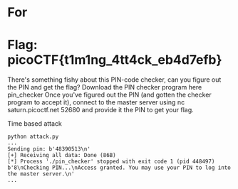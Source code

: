 # For

# Flag: picoCTF{t1m1ng_4tt4ck_eb4d7efb}

There's something fishy about this PIN-code checker, can you figure out the PIN and get the flag? Download the PIN checker program here pin_checker Once you've figured out the PIN (and gotten the checker program to accept it), connect to the master server using nc saturn.picoctf.net 52680 and provide it the PIN to get your flag.

Time based attack

```
python attack.py
...
Sending pin: b'48390513\n'
[+] Receiving all data: Done (86B)
[*] Process './pin_checker' stopped with exit code 1 (pid 448497)
b'8\nChecking PIN...\nAccess granted. You may use your PIN to log into the master server.\n'
...
```